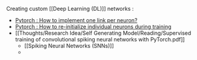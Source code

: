 Creating custom [[Deep Learning (DL)]] networks : 

- [Pytorch : How to implement one link per neuron?](https://stackoverflow.com/questions/62429782/pytorch-how-to-implement-one-link-per-neuron)
- [Pytorch : How to re-initialize individual neurons during training](https://discuss.pytorch.org/t/how-to-re-initialize-individual-neurons-during-training/122342)
- [[Thoughts/Research Idea/Self Generating Model/Reading/Supervised training of convolutional spiking neural networks with PyTorch.pdf]]
	- [[Spiking Neural Networks (SNNs)]]
	- 
